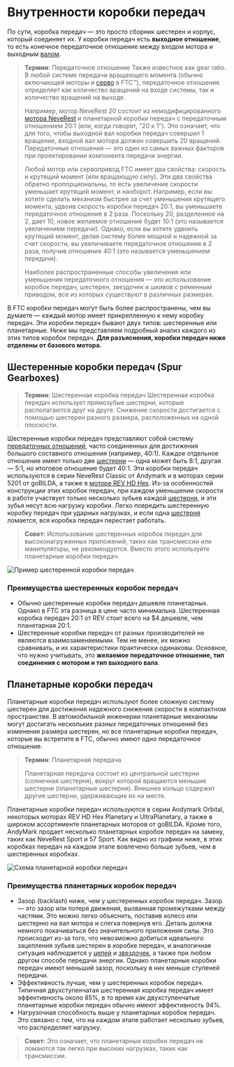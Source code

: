 # Внутренности коробки передач

По сути, коробка передач — это просто сборник шестерен и корпус, который соединяет их. У коробки передач есть **выходное отношение**, то есть конечное передаточное отношение между входом мотора и выходным [валом](#shaft).

> **Термин**: Передаточное отношение
    Также известное как gear ratio. В любой системе передачи вращающего момента (обычно включающей моторы и [серво](#servo) в FTC™), передаточное отношение определяет как количество вращений на входе системы, так и количество вращений на выходе.
> 
> Например, мотор NeveRest 20 состоит из немодифицированного [мотора NeveRest](#neverest-motor) и планетарной коробки передач с передаточным отношением 20:1 (или, когда говорят, "20 к 1"). Это означает, что для того, чтобы выходной вал коробки передач совершил 1 вращение, входной вал мотора должен совершить 20 вращений. Передаточные отношения — это один из самых важных факторов при проектировании компонента передачи энергии.
>
> Любой мотор или сервопривод FTC имеет два свойства: скорость и крутящий момент (или вращающую силу). Эти два свойства обратно пропорциональны, то есть увеличение скорости уменьшает крутящий момент, и наоборот. Например, если вы хотите сделать механизм быстрее за счет уменьшения крутящего момента, удвоив скорость коробки передач 20:1, вы уменьшаете передаточное отношение в 2 раза. Поскольку 20, разделенное на 2, дает 10, новое желаемое отношение будет 10:1 (это называется увеличением передачи). Однако, если вы хотите удвоить крутящий момент, делая систему более мощной и надежной за счет скорости, вы увеличиваете передаточное отношение в 2 раза, получив отношение 40:1 (это называется уменьшением передачи).
>
> Наиболее распространенные способы увеличения или уменьшения передаточного отношения — это использование коробок передач, шестерен, звездочек и шкивов с ременным приводом, все из которых существуют в различных размерах.

В FTC коробки передач могут быть более распространены, чем вы думаете — каждый мотор имеет прикрепленную к нему коробку передач. Эти коробки передач бывают двух типов: шестеренные или планетарные. Ниже мы представляем подробный анализ каждого из этих типов коробок передач. **Для разъяснения, коробки передач ниже отделены от базового мотора.**


## Шестеренные коробки передач (Spur Gearboxes)

>**Термин**: Шестеренная коробка передач
Шестеренная коробка передач использует прямозубые шестерни, которые располагаются друг на друге. Снижение скорости достигается с помощью шестерен разного размера, расположенных на одной плоскости.

Шестеренные коробки передач представляют собой систему [передаточных отношений](#gear-reduction), часто соединенных для достижения большого составного отношения (например, 40:1). Каждое отдельное отношение имеет только две [шестерни](#gear) — одна может быть 8:1, другая — 5:1, но итоговое отношение будет 40:1. Эти коробки передач используются в серии NeveRest Classic от Andymark и в моторах серии 5201 от goBILDA, а также в [моторе REV HD Hex](#hd-hex-motor). Из-за особенностей конструкции этих коробок передач, при каждом уменьшении скорости в работе участвует только несколько зубьев каждой [шестерни](#gear), и эти зубья несут всю нагрузку коробки. Легко повредить шестеренную коробку передач при ударных нагрузках, и если одна [шестерня](#gear) ломается, вся коробка передач перестает работать.

> **Совет:** Использование шестеренных коробок передач для высоконагруженных приложений, таких как трансмиссии или манипуляторы, не рекомендуется. Вместо этого используйте планетарные коробки передач.

![Пример шестеренной коробки передач](https://dd8f408.webp.ee/spur-gearbox.jpg)

### Преимущества шестеренных коробок передач

- Обычно шестеренные коробки передач дешевле планетарных. Однако в FTC эта разница в цене часто минимальна. Шестеренная коробка передач 20:1 от REV стоит всего на $4 дешевле, чем планетарная 20:1.
- Шестеренные коробки передач от разных производителей не являются взаимозаменяемыми. Тем не менее, их можно сравнивать, и их характеристики практически одинаковы. Основное, что нужно учитывать, это **желаемое передаточное отношение, тип соединения с мотором и тип выходного вала**.

## Планетарные коробки передач

Планетарные коробки передач используют более сложную систему шестерен для достижения надежного снижения скорости в компактном пространстве. В автомобильной инженерии планетарные механизмы могут достигать нескольких разных передаточных отношений без изменения размера шестерен, но все планетарные коробки передач, которые вы встретите в FTC, обычно имеют одно передаточное отношение.

> **Термин**:
> Планетарная передача
>
> Планетарная передача состоит из центральной шестерни (солнечная шестерня), вокруг которой вращаются меньшие шестерни (планетарные шестерни). Внешнее кольцо содержит другие шестерни, удерживающие их на месте.

Планетарные коробки передач используются в серии Andymark Orbital, некоторых моторах REV HD Hex Planetary и UltraPlanetary, а также в широком ассортименте планетарных моторов от goBILDA. Кроме того, AndyMark продает несколько планетарных коробок передач на замену, таких как NeveRest Sport и 57 Sport. Как видно из графики ниже, в этих коробках передач на каждом этапе вовлечено больше зубьев, чем в шестеренных коробках.

![Схема планетарной коробки передач](https://dd8f408.webp.ee/planetary-gearbox.jpg)

### Преимущества планетарных коробок передач

- Зазор (backlash) ниже, чем у шестеренных коробок передач. Зазор — это зазор или потеря движения, вызванная промежутками между частями. Это можно легко объяснить, поставив колесо или шестерню на вал мотора и слегка повернув его. Деталь должна немного покачиваться без значительного приложения силы. Это происходит из-за того, что невозможно добиться идеального зацепления зубьев шестерен в коробке передач, и аналогичная ситуация наблюдается у [цепей](#chain) и [звездочек](#sprocket), а также при любом другом способе передачи энергии. Однако планетарные коробки передач имеют меньший зазор, поскольку в них меньше ступеней передачи.
- Эффективность лучше, чем у шестеренных коробок передач. Типичная двухступенчатая шестеренная коробка передач имеет эффективность около 85%, в то время как двухступенчатые планетарные коробки передач обычно имеют эффективность 94%.
- Нагрузочная способность выше у планетарных коробок передач. Это связано с тем, что на каждом этапе работает несколько зубьев, что распределяет нагрузку.

> **Совет:** Это означает, что планетарные коробки передач не ломаются так легко при высоких нагрузках, таких как трансмиссии.